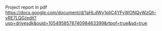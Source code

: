 Project report in pdf
   https://docs.google.com/document/d/1aHLdWy1pljC4YFyWONQyWzQh-vRE7LQG/edit?usp=drivesdk&ouid=105495857874098463399&rtpof=true&sd=true
